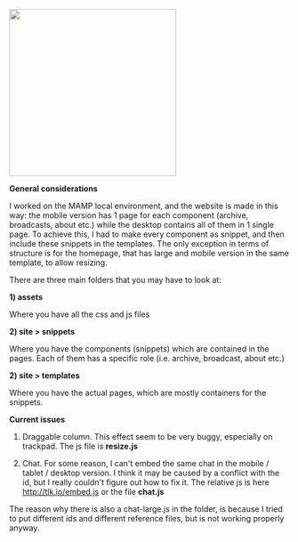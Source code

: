 <img src="http://getkirby.com/assets/images/github/plainkit.jpg" width="300">


**General considerations**  

I worked on the MAMP local environment, and the website is made in this way: the mobile version has 1 page for each component (archive, broadcasts, about etc.) while the desktop contains all of them in 1 single page. To achieve this, I had to make every component as snippet, and then include these snippets in the templates. The only exception in terms of structure is for the homepage, that has large and mobile version in the same template, to allow resizing.

There are three main folders that you may have to look at:

**1) assets**

Where you have all the css and js files

**2) site > snippets**

Where you have the components (snippets) which are contained in the pages. Each of them has a specific role (i.e. archive, broadcast, about etc.)

**2) site > templates**

Where you have the actual pages, which are mostly containers for the snippets.



**Current issues**

1) Draggable column. This effect seem to be very buggy, especially on trackpad. The js file is **resize.js**

2) Chat. For some reason, I can't embed the same chat in the mobile / tablet / desktop version. I think it may be caused by a conflict with the id, but I really couldn't figure out how to fix it. The relative js is here http://tlk.io/embed.js or the file **chat.js**

The reason why there is also a chat-large.js in the folder, is because I tried to put different ids and different reference files, but is not working properly anyway.
